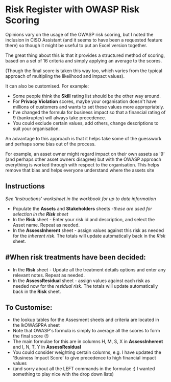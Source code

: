 # Risk Register with OWASP Risk Scoring

Opinions vary on the usage of the OWASP risk scoring, but I noted the inclusion in CISO Assistant (and it seems to have been a requested feature there) so though it might be useful to put an Excel version together.

The great thing about this is that it provides a structured method of scoring, based on a set of 16 criteria and simply applying an average to the scores.

(Though the final score is taken this way too, which varies from the typical approach of multipling the likeiihood and impact values).

It can also be customised.  For example:
* Some people think the **Skill** rating list should be the other way around.
* For **Privacy Violation** scores, maybe your organisation doesn't have millions of customers and wants to set these values more appropriately.
* I've changed the formula for business impact so that a financial rating of 9 (bankruptcy) will always take precedence.
* You could exclude certain values, add others, change descriptions to suit your organisation.

An advantage to this approach is that it helps take some of the guesswork and perhaps some bias out of the process.  

For example, an asset owner might regard impact on their own assets as '9' (and perhaps other asset owners disagree) but with the OWASP approach everything is worked through with respect to the organisation.  This helps remove that bias and helps everyone understand where the assets site 

## Instructions
*See 'Instructions' worksheet in the workbook for up to date information*

* Populate the **Assets** and **Stakeholders** sheets *-these are used for selection in the **Risk** sheet*
* In the **Risk** sheet - Enter your risk id and description, and select the Asset name.  Repeat as needed.
* In the **AssessInherent** sheet - assign values against this risk as needed for the *inherent risk*.  The totals will update automatically back in the *Risk* sheet.

## #When risk treatments have been decided:
* In the **Risk** sheet - Update all the treatment details options and enter any relevant notes.  Repeat as needed.
* In the **AssessResidual** sheet - assign values against each risk as needed now for the *residual risk*.  The totals will update automatically back in the **Risk** sheet.

## To Customise:
* the lookup tables for the Assesment sheets and criteria are located in the lkOWASPRA sheet
* Note that OWASP's formula is simply to average all the scores to form the final score (!)
* The main formulae for this are in columns H, M, S, X in **AssessInherent** and I, N, T, Y in **AssessResidual**
* You could consider weighting certain columns, e.g. I have updated the 'Business Impact Score' to give precedence to high financial impact values
* (and sorry about all the LEFT commands in the formulae :) I wanted something to play nice with the drop down lists)
